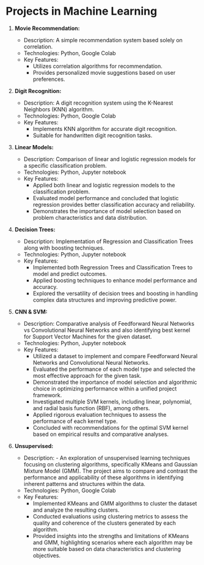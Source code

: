 # Projects in Machine Learning

1. **Movie Recommendation:**
   - Description: A simple recommendation system based solely on correlation.
   - Technologies: Python, Google Colab
   - Key Features:
     - Utilizes correlation algorithms for recommendation.
     - Provides personalized movie suggestions based on user preferences.

2. **Digit Recognition:**
   - Description: A digit recognition system using the K-Nearest Neighbors (KNN) algorithm.
   - Technologies: Python, Google Colab
   - Key Features:
     - Implements KNN algorithm for accurate digit recognition.
     - Suitable for handwritten digit recognition tasks.

3. **Linear Models:**
   - Description: Comparison of linear and logistic regression models for a specific classification problem.
   - Technologies: Python, Jupyter notebook
   - Key Features:
     - Applied both linear and logistic regression models to the classification problem.
     - Evaluated model performance and concluded that logistic regression provides better classification accuracy and reliability.
     - Demonstrates the importance of model selection based on problem characteristics and data distribution.

4. **Decision Trees:**
   - Description: Implementation of Regression and Classification Trees along with boosting techniques.
   - Technologies: Python, Jupyter notebook
   - Key Features:
     - Implemented both Regression Trees and Classification Trees to model and predict outcomes.
     - Applied boosting techniques to enhance model performance and accuracy.
     - Explored the versatility of decision trees and boosting in handling complex data structures and improving predictive power.

5. **CNN & SVM:**
   - Description: Comparative analysis of Feedforward Neural Networks vs Convolutional Neural Networks and also identifying best kernel for Support Vector Machines for the given dataset.
   - Technologies: Python, Jupyter notebook
   - Key Features:
     - Utilized a dataset to implement and compare Feedforward Neural Networks and Convolutional Neural Networks.
     - Evaluated the performance of each model type and selected the most effective approach for the given task.
     - Demonstrated the importance of model selection and algorithmic choice in optimizing performance within a unified project framework.
     - Investigated multiple SVM kernels, including linear, polynomial, and radial basis function (RBF), among others.
     - Applied rigorous evaluation techniques to assess the performance of each kernel type.
     - Concluded with recommendations for the optimal SVM kernel based on empirical results and comparative analyses.

6. **Unsupervised:**
   - Description: - An exploration of unsupervised learning techniques focusing on clustering algorithms, specifically KMeans and Gaussian Mixture Model (GMM). The project aims to compare and contrast the performance and applicability of these algorithms in identifying inherent patterns and structures within the data.
   - Technologies: Python, Google Colab
   - Key Features:
     - Implemented KMeans and GMM algorithms to cluster the dataset and analyze the resulting clusters.
     - Conducted evaluations using clustering metrics to assess the quality and coherence of the clusters generated by each algorithm.
     - Provided insights into the strengths and limitations of KMeans and GMM, highlighting scenarios where each algorithm may be more suitable based on data characteristics and clustering objectives.
